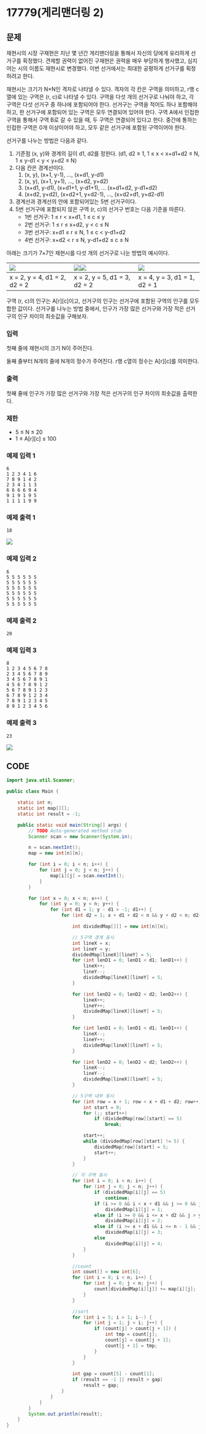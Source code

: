 # 17779\(게리맨더링 2\)

## 문제

재현시의 시장 구재현은 지난 몇 년간 게리맨더링을 통해서 자신의 당에게 유리하게 선거구를 획정했다. 견제할 권력이 없어진 구재현은 권력을 매우 부당하게 행사했고, 심지어는 시의 이름도 재현시로 변경했다. 이번 선거에서는 최대한 공평하게 선거구를 획정하려고 한다.

재현시는 크기가 N×N인 격자로 나타낼 수 있다. 격자의 각 칸은 구역을 의미하고, r행 c열에 있는 구역은 \(r, c\)로 나타낼 수 있다. 구역을 다섯 개의 선거구로 나눠야 하고, 각 구역은 다섯 선거구 중 하나에 포함되어야 한다. 선거구는 구역을 적어도 하나 포함해야 하고, 한 선거구에 포함되어 있는 구역은 모두 연결되어 있어야 한다. 구역 A에서 인접한 구역을 통해서 구역 B로 갈 수 있을 때, 두 구역은 연결되어 있다고 한다. 중간에 통하는 인접한 구역은 0개 이상이어야 하고, 모두 같은 선거구에 포함된 구역이어야 한다.

선거구를 나누는 방법은 다음과 같다.

1. 기준점 \(x, y\)와 경계의 길이 d1, d2를 정한다. \(d1, d2 ≥ 1, 1 ≤ x &lt; x+d1+d2 ≤ N, 1 ≤ y-d1 &lt; y &lt; y+d2 ≤ N\)
2. 다음 칸은 경계선이다.
   1. \(x, y\), \(x+1, y-1\), ..., \(x+d1, y-d1\)
   2. \(x, y\), \(x+1, y+1\), ..., \(x+d2, y+d2\)
   3. \(x+d1, y-d1\), \(x+d1+1, y-d1+1\), ... \(x+d1+d2, y-d1+d2\)
   4. \(x+d2, y+d2\), \(x+d2+1, y+d2-1\), ..., \(x+d2+d1, y+d2-d1\)
3. 경계선과 경계선의 안에 포함되어있는 5번 선거구이다.
4. 5번 선거구에 포함되지 않은 구역 \(r, c\)의 선거구 번호는 다음 기준을 따른다.
   * 1번 선거구: 1 ≤ r &lt; x+d1, 1 ≤ c ≤ y
   * 2번 선거구: 1 ≤ r ≤ x+d2, y &lt; c ≤ N
   * 3번 선거구: x+d1 ≤ r ≤ N, 1 ≤ c &lt; y-d1+d2
   * 4번 선거구: x+d2 &lt; r ≤ N, y-d1+d2 ≤ c ≤ N

아래는 크기가 7×7인 재현시를 다섯 개의 선거구로 나눈 방법의 예시이다.

| ![](https://upload.acmicpc.net/c144c31e-db45-4094-9c1d-0656a690aef0/-/preview/) | ![](https://upload.acmicpc.net/813c38e0-3197-4589-bc96-17d96eb9ed14/-/preview/)![](https://www.acmicpc.net/problem/17779) | ![](https://upload.acmicpc.net/892417dd-b824-4d4e-8bce-2faf341a9f66/-/preview/) |
| :--- | :--- | :--- |
| x = 2, y = 4, d1 = 2, d2 = 2 | x = 2, y = 5, d1 = 3, d2 = 2 | x = 4, y = 3, d1 = 1, d2 = 1 |

구역 \(r, c\)의 인구는 A\[r\]\[c\]이고, 선거구의 인구는 선거구에 포함된 구역의 인구를 모두 합한 값이다. 선거구를 나누는 방법 중에서, 인구가 가장 많은 선거구와 가장 적은 선거구의 인구 차이의 최솟값을 구해보자.

### 입력

첫째 줄에 재현시의 크기 N이 주어진다.

둘째 줄부터 N개의 줄에 N개의 정수가 주어진다. r행 c열의 정수는 A\[r\]\[c\]를 의미한다.

### 출력

첫째 줄에 인구가 가장 많은 선거구와 가장 적은 선거구의 인구 차이의 최솟값을 출력한다.

### 제한

* 5 ≤ N ≤ 20
* 1 ≤ A\[r\]\[c\] ≤ 100

### 예제 입력 1

```text
6
1 2 3 4 1 6
7 8 9 1 4 2
2 3 4 1 1 3
6 6 6 6 9 4
9 1 9 1 9 5
1 1 1 1 9 9
```

### 예제 출력 1

```text
18
```

![](https://upload.acmicpc.net/4ed91e95-51eb-461b-979a-fce236c79094/-/preview/)

### 예제 입력 2

```text
6
5 5 5 5 5 5
5 5 5 5 5 5
5 5 5 5 5 5
5 5 5 5 5 5
5 5 5 5 5 5
5 5 5 5 5 5
```

### 예제 출력 2

```text
20
```

### 예제 입력 3

```text
8
1 2 3 4 5 6 7 8
2 3 4 5 6 7 8 9
3 4 5 6 7 8 9 1
4 5 6 7 8 9 1 2
5 6 7 8 9 1 2 3
6 7 8 9 1 2 3 4
7 8 9 1 2 3 4 5
8 9 1 2 3 4 5 6
```

### 예제 출력 3

```text
23
```

![](https://upload.acmicpc.net/760daa25-5f4b-4077-825c-ba208a99ab6f/-/preview/)



## CODE

```java
import java.util.Scanner;

public class Main {

	static int n;
	static int map[][];
	static int result = -1;

	public static void main(String[] args) {
		// TODO Auto-generated method stub
		Scanner scan = new Scanner(System.in);

		n = scan.nextInt();
		map = new int[n][n];

		for (int i = 0; i < n; i++) {
			for (int j = 0; j < n; j++) {
				map[i][j] = scan.nextInt();
			}
		}

		for (int x = 0; x < n; x++) {
			for (int y = 0; y < n; y++) {
				for (int d1 = 1; y - d1 > -1; d1++) {
					for (int d2 = 1; x + d1 + d2 < n && y + d2 < n; d2++) {

						int dividedMap[][] = new int[n][n];

						// 5구역 경계 표시
						int lineX = x;
						int lineY = y;
						dividedMap[lineX][lineY] = 5;
						for (int lenD1 = 0; lenD1 < d1; lenD1++) {
							lineX++;
							lineY--;
							dividedMap[lineX][lineY] = 5;
						}

						for (int lenD2 = 0; lenD2 < d2; lenD2++) {
							lineX++;
							lineY++;
							dividedMap[lineX][lineY] = 5;
						}

						for (int lenD1 = 0; lenD1 < d1; lenD1++) {
							lineX--;
							lineY++;
							dividedMap[lineX][lineY] = 5;
						}

						for (int lenD2 = 0; lenD2 < d2; lenD2++) {
							lineX--;
							lineY--;
							dividedMap[lineX][lineY] = 5;
						}

						// 5구역 내부 표시
						for (int row = x + 1; row < x + d1 + d2; row++) {
							int start = 0;
							for (;; start++)
								if (dividedMap[row][start] == 5)
									break;

							start++;
							while (dividedMap[row][start] != 5) {
								dividedMap[row][start] = 5;
								start++;
							}
						}

						// 각 구역 표시
						for (int i = 0; i < n; i++) {
							for (int j = 0; j < n; j++) {
								if (dividedMap[i][j] == 5)
									continue;
								if (i >= 0 && i < x + d1 && j >= 0 && j <= y)
									dividedMap[i][j] = 1;
								else if (i >= 0 && i <= x + d2 && j > y && j <= n - 1)
									dividedMap[i][j] = 2;
								else if (i >= x + d1 && i <= n - 1 && j >= 0 && j < y - d1 + d2)
									dividedMap[i][j] = 3;
								else
									dividedMap[i][j] = 4;
							}
						}

						//count
						int count[] = new int[6];
						for (int i = 0; i < n; i++) {
							for (int j = 0; j < n; j++) {
								count[dividedMap[i][j]] += map[i][j];
							}
						}

						//sort
						for (int i = 5; i > 1; i--) {
							for (int j = 1; j < i; j++) {
								if (count[j] > count[j + 1]) {
									int tmp = count[j];
									count[j] = count[j + 1];
									count[j + 1] = tmp;
								}
							}
						}

						int gap = count[5] - count[1];
						if (result == -1 || result > gap)
							result = gap;
					}
				}
			}
		}
		System.out.println(result);
	}
}
```

